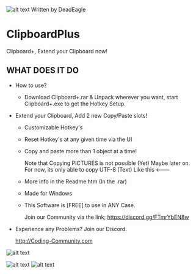 ![alt text](https://s20.directupload.net/images/220109/hpwfzunf.png) Written by DeadEagle
# ClipboardPlus 
Clipboard+, Extend your Clipboard now!



WHAT DOES IT DO
-------------


 * How to use?

   - Download Clipboard+.rar & Unpack wherever you want, start Clipboard+.exe to get the Hotkey Setup.

 
 * Extend your Clipboard, Add 2 new Copy/Paste slots!

   - Customizable Hotkey's

   - Reset Hotkey's at any given time via the UI

     

   - Copy and paste more than 1 object at a time!
     
      Note that Copying PICTURES is not possible (Yet) Maybe later on.
      For now, its only able to copy UTF-8 (Text) Like this <---
      
   - More info in the Readme.htm (In the .rar)
      
   - Made for Windows
    
   - This Software is [FREE] to use in ANY Case.

   

     Join our Community via the link;
     https://discord.gg/FTmrYbEN8w


 * Experience any Problems? Join our Discord.
   
   
   
   http://Coding-Community.com

![alt text](https://s20.directupload.net/images/220109/nqmcksiv.png)

![alt text](https://s20.directupload.net/images/220109/bswqxik3.png)
![alt text](https://s20.directupload.net/images/220109/hpwfzunf.png)
